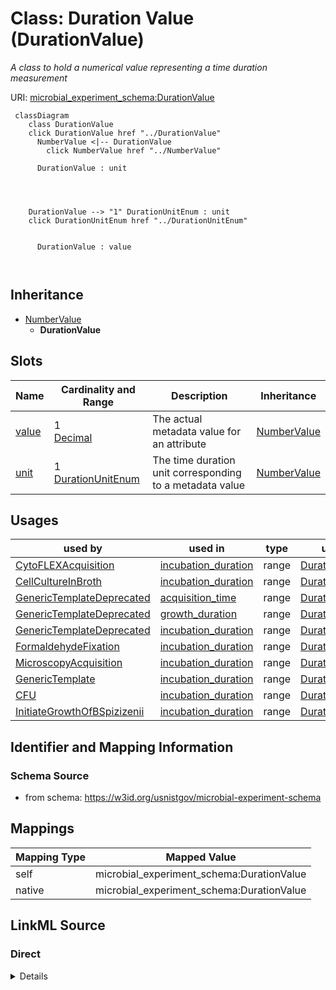 

# Class: Duration Value (DurationValue)




_A class to hold a numerical value representing a time duration measurement_







URI: [microbial_experiment_schema:DurationValue](https://w3id.org/usnistgov/microbial-experiment-schema/DurationValue)






```mermaid
 classDiagram
    class DurationValue
    click DurationValue href "../DurationValue"
      NumberValue <|-- DurationValue
        click NumberValue href "../NumberValue"
      
      DurationValue : unit
        
          
    
    
    DurationValue --> "1" DurationUnitEnum : unit
    click DurationUnitEnum href "../DurationUnitEnum"

        
      DurationValue : value
        
      
```





## Inheritance
* [NumberValue](NumberValue.md)
    * **DurationValue**



## Slots

| Name | Cardinality and Range | Description | Inheritance |
| ---  | --- | --- | --- |
| [value](value.md) | 1 <br/> [Decimal](Decimal.md) | The actual metadata value for an attribute | [NumberValue](NumberValue.md) |
| [unit](unit.md) | 1 <br/> [DurationUnitEnum](DurationUnitEnum.md) | The time duration unit corresponding to a metadata value | [NumberValue](NumberValue.md) |





## Usages

| used by | used in | type | used |
| ---  | --- | --- | --- |
| [CytoFLEXAcquisition](CytoFLEXAcquisition.md) | [incubation_duration](incubation_duration.md) | range | [DurationValue](DurationValue.md) |
| [CellCultureInBroth](CellCultureInBroth.md) | [incubation_duration](incubation_duration.md) | range | [DurationValue](DurationValue.md) |
| [GenericTemplateDeprecated](GenericTemplateDeprecated.md) | [acquisition_time](acquisition_time.md) | range | [DurationValue](DurationValue.md) |
| [GenericTemplateDeprecated](GenericTemplateDeprecated.md) | [growth_duration](growth_duration.md) | range | [DurationValue](DurationValue.md) |
| [GenericTemplateDeprecated](GenericTemplateDeprecated.md) | [incubation_duration](incubation_duration.md) | range | [DurationValue](DurationValue.md) |
| [FormaldehydeFixation](FormaldehydeFixation.md) | [incubation_duration](incubation_duration.md) | range | [DurationValue](DurationValue.md) |
| [MicroscopyAcquisition](MicroscopyAcquisition.md) | [incubation_duration](incubation_duration.md) | range | [DurationValue](DurationValue.md) |
| [GenericTemplate](GenericTemplate.md) | [incubation_duration](incubation_duration.md) | range | [DurationValue](DurationValue.md) |
| [CFU](CFU.md) | [incubation_duration](incubation_duration.md) | range | [DurationValue](DurationValue.md) |
| [InitiateGrowthOfBSpizizenii](InitiateGrowthOfBSpizizenii.md) | [incubation_duration](incubation_duration.md) | range | [DurationValue](DurationValue.md) |






## Identifier and Mapping Information







### Schema Source


* from schema: https://w3id.org/usnistgov/microbial-experiment-schema




## Mappings

| Mapping Type | Mapped Value |
| ---  | ---  |
| self | microbial_experiment_schema:DurationValue |
| native | microbial_experiment_schema:DurationValue |







## LinkML Source

<!-- TODO: investigate https://stackoverflow.com/questions/37606292/how-to-create-tabbed-code-blocks-in-mkdocs-or-sphinx -->

### Direct

<details>
```yaml
name: DurationValue
description: A class to hold a numerical value representing a time duration measurement
title: Duration Value
from_schema: https://w3id.org/usnistgov/microbial-experiment-schema
is_a: NumberValue
slot_usage:
  unit:
    name: unit
    description: The time duration unit corresponding to a metadata value
    range: DurationUnitEnum
    required: true

```
</details>

### Induced

<details>
```yaml
name: DurationValue
description: A class to hold a numerical value representing a time duration measurement
title: Duration Value
from_schema: https://w3id.org/usnistgov/microbial-experiment-schema
is_a: NumberValue
slot_usage:
  unit:
    name: unit
    description: The time duration unit corresponding to a metadata value
    range: DurationUnitEnum
    required: true
attributes:
  value:
    name: value
    description: The actual metadata value for an attribute
    title: value
    from_schema: https://w3id.org/usnistgov/microbial-experiment-schema
    rank: 1000
    alias: value
    owner: DurationValue
    domain_of:
    - BooleanValue
    - NumberValue
    - StringValue
    - UriValue
    - DateValue
    - ArrayValue
    - ELabItemValue
    - FCInjectionModeValue
    - IncubationAtmosphereValue
    range: decimal
    required: true
  unit:
    name: unit
    description: The time duration unit corresponding to a metadata value
    title: unit
    from_schema: https://w3id.org/usnistgov/microbial-experiment-schema
    rank: 1000
    alias: unit
    owner: DurationValue
    domain_of:
    - NumberValue
    range: DurationUnitEnum
    required: true

```
</details>